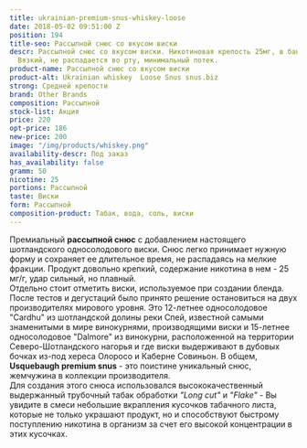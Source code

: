 ```yaml
---
title: ukrainian-premium-snus-whiskey-loose
date: 2018-05-02 09:51:00 Z
position: 194
title-seo: Рассыпной снюс со вкусом виски
descr: Рассыпной снюс со вкусом виски. Никотиновая крепость 25мг, в банке 50 грамм.
  Вязкий, не распадается во рту, минимальный потек.
product-name: Рассыпной снюс со вкусом виски
product-alt: Ukrainian whiskey  Loose Snus snus.biz
strong: Средней крепости
brand: Other Brands
composition: Рассыпной
stock-list: Акция
price: 220
opt-price: 186
new-price: 200
image: "/img/products/whiskey.png"
availability-descr: Под заказ
has_availability: false
gramm: 50
nicotine: 25
portions: Рассыпной
taste: Виски
form: Рассыпной
composition-product: Табак, вода, соль, виски
---
```


Премиальный **рассыпной снюс** с добавлением настоящего шотландского односолодового виски. Снюс легко принимает нужную форму и сохраняет ее длительное время, не распадаясь на мелкие фракции. Продукт довольно крепкий, содержание никотина в нем - 25 мг/г, удар сильный, но плавный.<br>
Отдельно стоит отметить виски, используемое при создании бленда. После тестов и дегустаций было принято решение остановиться на двух производителях мирового уровня. Это 12-летнее односолодовое "Cardhu" из шотландской долины реки Спей, известной самыми знаменитыми в мире винокурнями, производящими виски и 15-летнее односолодовое "Dalmore" из винокурни, расположенной на территории Северо-Шотландского нагорья и где виски выдерживают в дубовых бочках из-под хереса Олоросо и Каберне Совиньон. В общем, **Usquebaugh premium snus** - это поистине уникальный снюс, жемчужина в коллекции производителя.<br>
Для создания этого снюса использовался высококачественный выдержанный трубочный табак обработки *"Long cut"* и *"Flake"*  - Вы увидите в смеси небольшие вкрапления кусочков табачного листа, которые не только украшают продукт, но и способствуют быстрому поступлению никотина в организм за счет его высокой концентрации в этих кусочках.